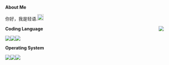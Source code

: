 **About Me**

你好，我是轻语.<img src="https://raw.githubusercontent.com/MartinHeinz/MartinHeinz/master/wave.gif" width="20px">

<a href="#">
<img align="right" src="https://github-readme-stats.vercel.app/api?username=yingzya&show_icons=true&theme=vue&hide_border=true" />
</a>

**Coding Language**

![](https://img.shields.io/badge/cpp-00599C?style=for-the-badge&logo=cplusplus&logoColor=FFFFFF)![](https://img.shields.io/badge/JAVA-5FA04E?style=for-the-badge&logo=nodedotjs&logoColor=FFFFFF)![](https://img.shields.io/badge/PYTHON-3178C6?style=for-the-badge&logo=typescript&logoColor=FFFFFF)

**Operating System**

![](https://img.shields.io/badge/ubuntu-E95420?style=for-the-badge&logo=ubuntu&logoColor=ffffff)![](https://img.shields.io/badge/linux-FCC624?style=for-the-badge&logo=linux&logoColor=ffffff)![](https://img.shields.io/badge/windows11-0078D4?style=for-the-badge&logo=windows11&logoColor=ffffff)

